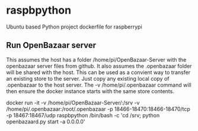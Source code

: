 # raspbpython
Ubuntu based Python project dockerfile for raspberrypi


## Run OpenBazaar server
This assumes the host has a folder /home/pi/OpenBazaar-Server with the openbazaar server files from github.  It also assumes the .openbazaar folder will be shared with the host.  This can be used as a convient way to transfer an existing store to the server.  Just copy any existing local copy of .openbazaar to the host server.  The -v /home/pi/.openbazaar command will then ensure the docker instance starts with the same store contents. 

docker run -it -v /home/pi/OpenBazaar-Server/:/srv -v /home/pi/.openbazaar:/root/.openbazaar -p 18466-18470:18466-18470/tcp -p 18467:18467/udp raspbpython /bin/bash  -c 'cd /srv; python openbazaard.py start -a 0.0.0.0'

